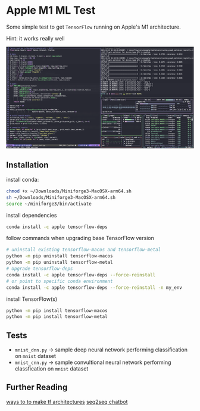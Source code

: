 # Apple M1 ML Test

Some simple test to get `TensorFlow` running on Apple's M1 architecture.

Hint: it works really well

![Result](Screen%20Shot%202021-12-21%20at%201.12.31%20AM.png)

## Installation

install conda:

```sh
chmod +x ~/Downloads/Miniforge3-MacOSX-arm64.sh
sh ~/Downloads/Miniforge3-MacOSX-arm64.sh
source ~/miniforge3/bin/activate
```

install dependencies

```sh
conda install -c apple tensorflow-deps
```

follow commands when upgrading base TensorFlow version

```sh
# uninstall existing tensorflow-macos and tensorflow-metal
python -m pip uninstall tensorflow-macos
python -m pip uninstall tensorflow-metal
# Upgrade tensorflow-deps
conda install -c apple tensorflow-deps --force-reinstall
# or point to specific conda environment
conda install -c apple tensorflow-deps --force-reinstall -n my_env
```

install TensorFlow(s)

```sh
python -m pip install tensorflow-macos
python -m pip install tensorflow-metal
```

## Tests

- `mnist_dnn.py` -> sample deep neural network performing classification on `mnist` dataset
- `mnist_cnn.py` -> sample convultional neural network performing classfication on `mnist` dataset

## Further Reading

[ways to to make tf architectures](https://pyimagesearch.com/2019/10/28/3-ways-to-create-a-keras-model-with-tensorflow-2-0-sequential-functional-and-model-subclassing/)
[seq2seq chatbot](https://medium.com/swlh/how-to-design-seq2seq-chatbot-using-keras-framework-ae86d950e91d)

